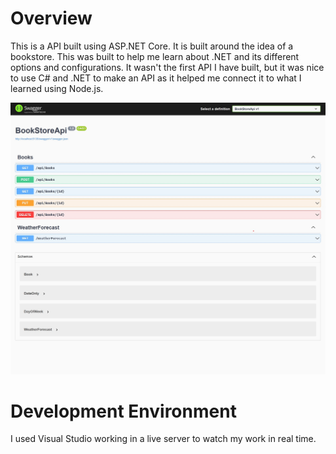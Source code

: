 # Overview

This is a API built using ASP.NET Core. It is built around the idea of a bookstore. This was built to help me learn about .NET and its different options and configurations. It wasn't the first API I have built, but it was nice to use C# and .NET to make an API as it helped me connect it to what I learned using Node.js.

![BookStoreApi Screenshot](./images/bookapi.jpg)


# Development Environment

I used Visual Studio working in a live server to watch my work in real time.